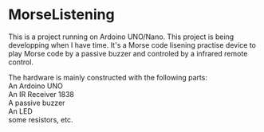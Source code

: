 # MorseListening
This is a project running on Ardoino UNO/Nano.
This project is being developping when I have time.
It's a Morse code lisening practise device to play Morse code by a passive buzzer and controled by a infrared remote control.<br>

The hardware is mainly constructed with the following parts:<br>
An Ardoino UNO<br>
An IR Receiver 1838<br>
A passive buzzer<br>
An LED<br>
some resistors, etc.<br>


